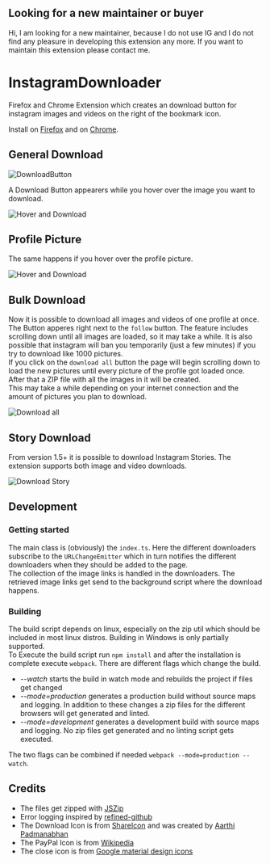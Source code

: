 ## Looking for a new maintainer or buyer 

Hi, I am looking for a new maintainer, because I do not use IG and I do not find any pleasure in developing this extension any more. 
If you want to maintain this extension please contact me.


# InstagramDownloader

Firefox and Chrome Extension which creates an download button for instagram images and videos on the right of the
bookmark icon.

Install on [Firefox](https://addons.mozilla.org/en-GB/firefox/addon/instagram_download/)
and on [Chrome](https://chrome.google.com/webstore/detail/instagram-downloader/cpgaheeihidjmolbakklolchdplenjai).

## General Download

![DownloadButton](https://i.imgur.com/IG7Im8F.jpg)

A Download Button appearers while you hover over the image you want to download.

![Hover and Download](https://i.imgur.com/ZFA6ct0.jpg)

## Profile Picture

The same happens if you hover over the profile picture.

![Hover and Download](https://i.imgur.com/axnMJgD.png)

## Bulk Download

Now it is possible to download all images and videos of one profile at once. The Button apperes right next to
the `follow` button. The feature includes scrolling down until all images are loaded, so it may take a while. It is also
possible that instagram will ban you temporarily (just a few minutes) if you try to download like 1000 pictures.  
If you click on the `download all` button the page will begin scrolling down to load the new pictures until every
picture of the profile got loaded once. After that a ZIP file with all the images in it will be created.  
This may take a while depending on your internet connection and the amount of pictures you plan to download.

![Download all](https://i.imgur.com/8DFcGVp.png)

## Story Download

From version 1.5+ it is possible to download Instagram Stories. The extension supports both image and video downloads.

![Download Story](https://i.imgur.com/Hy3qJod.png)

## Development

### Getting started

The main class is (obviously) the `index.ts`. Here the different downloaders subscribe to the `URLChangeEmitter` which
in turn notifies the different downloaders when they should be added to the page.  
The collection of the image links is handled in the downloaders. The retrieved image links get send to the background
script where the download happens.

### Building

The build script depends on linux, especially on the zip util which should be included in most linux distros. Building
in Windows is only partially supported.  
To Execute the build script run `npm install` and after the installation is complete execute `webpack`. There are
different flags which change the build.

- _--watch_ starts the build in watch mode and rebuilds the project if files get changed
- _--mode=production_ generates a production build without source maps and logging. In addition to these changes a zip
  files for the different browsers will get generated and linted.
- _--mode=development_ generates a development build with source maps and logging. No zip files get generated and no
  linting script gets executed.

The two flags can be combined if needed `webpack --mode=production --watch`.

## Credits

- The files get zipped with [JSZip](https://github.com/Stuk/jszip)
- Error logging inspired by [refined-github](https://github.com/sindresorhus/refined-github)
- The Download Icon is from [ShareIcon](https://www.shareicon.net/instagram-social-media-icons-880117) and was created
  by [Aarthi Padmanabhan](https://www.shareicon.net/author/aarthi-padmanabhan)
- The PayPal Icon is from [Wikipedia](https://wikipedia.org)
- The close icon is from [Google material design icons](https://github.com/google/material-design-icons)
